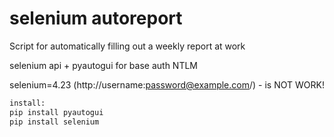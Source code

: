 # selenium autoreport
Script for automatically filling out a weekly report at work

selenium api + pyautogui for base auth NTLM

selenium=4.23
(http://username:password@example.com/) - is NOT WORK!

```sh
install:
pip install pyautogui
pip install selenium
```
